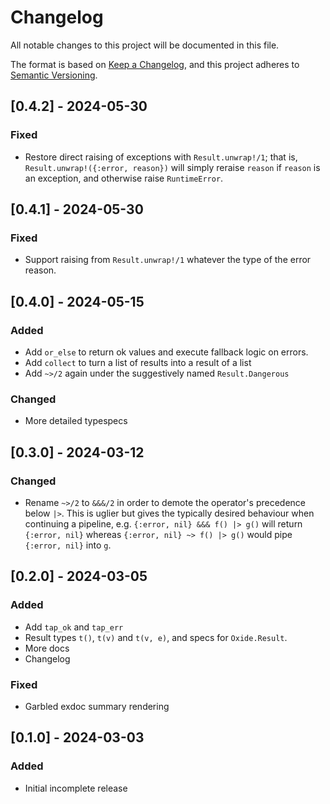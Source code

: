 # Changelog

All notable changes to this project will be documented in this file.

The format is based on [Keep a Changelog](https://keepachangelog.com/en/1.1.0/),
and this project adheres to [Semantic Versioning](https://semver.org/spec/v2.0.0.html).

## [0.4.2] - 2024-05-30

### Fixed

- Restore direct raising of exceptions with `Result.unwrap!/1`; that is, `Result.unwrap!({:error, reason})`
  will simply reraise `reason` if `reason` is an exception, and otherwise raise `RuntimeError`.

## [0.4.1] - 2024-05-30

### Fixed

- Support raising from `Result.unwrap!/1` whatever the type of the error reason.

## [0.4.0] - 2024-05-15

### Added

- Add `or_else` to return ok values and execute fallback logic on errors.
- Add `collect` to turn a list of results into a result of a list
- Add `~>/2` again under the suggestively named `Result.Dangerous`

### Changed

- More detailed typespecs

## [0.3.0] - 2024-03-12

### Changed

- Rename `~>/2` to `&&&/2` in order to demote the operator's precedence below `|>`.
  This is uglier but gives the typically desired behaviour when
  continuing a pipeline, e.g. `{:error, nil} &&& f() |> g()` will return `{:error, nil}` whereas
  `{:error, nil} ~> f() |> g()` would pipe `{:error, nil}` into `g`.

## [0.2.0] - 2024-03-05

### Added

- Add `tap_ok` and `tap_err`
- Result types `t()`, `t(v)` and `t(v, e)`, and specs for `Oxide.Result`.
- More docs
- Changelog

### Fixed

- Garbled exdoc summary rendering

## [0.1.0] - 2024-03-03

### Added

- Initial incomplete release
